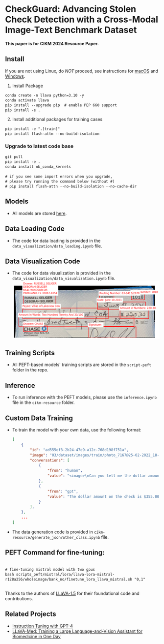# CheckGuard: Advancing Stolen Check Detection with a Cross-Modal Image-Text Benchmark Dataset

**This paper is for CIKM 2024 Resource Paper.**




## Install

If you are not using Linux, do *NOT* proceed, see instructions for [macOS](https://github.com/haotian-liu/LLaVA/blob/main/docs/macOS.md) and [Windows](https://github.com/haotian-liu/LLaVA/blob/main/docs/Windows.md).


1. Install Package
```Shell
conda create -n llava python=3.10 -y
conda activate llava
pip install --upgrade pip  # enable PEP 660 support
pip install -e .
```

2. Install additional packages for training cases
```
pip install -e ".[train]"
pip install flash-attn --no-build-isolation
```

### Upgrade to latest code base

```Shell
git pull
pip install -e .
conda install nb_conda_kernels

# if you see some import errors when you upgrade,
# please try running the command below (without #)
# pip install flash-attn --no-build-isolation --no-cache-dir

```

## Models

- All models are stored [here](https://huggingface.co/larry5/CheckGuard/tree/main).

## Data Loading Code

- The code for data loading is provided in the `data_visualization/data_loading.ipynb` file.


## Data Visualization Code

- The code for data visualization is provided in the `data_visualization/data_visualization.ipynb` file.
![Data Visualization](images/visualization.png)

## Training Scripts

- All PEFT-based models' training scripts are stored in the `script-peft` folder in the repo.

## Inference

- To run inference with the PEFT models, please use the `inference.ipynb` file in the `cikm-resource` folder.

## Custom Data Training

- To train the model with your own data, use the following format:
    ```json
    [
        {
            "id": "ad555ef3-2b24-47e9-a12c-768d198f751a",
            "image": "03/dataset/images/train/photo_7167@25-02-2022_18-36-29_0.png",
            "conversations": [
                {
                    "from": "human",
                    "value": "<image>\nCan you tell me the dollar amount on this check?"
                },
                {
                    "from": "gpt",
                    "value": "The dollar amount on the check is $355.00."
                }
            ],
        },
        ...
    ]
    ```
- The data generation code is provided in `cikm-resource/generate_json/other_class.ipynb` file.


## PEFT Command for fine-tuning:


```Shell

# fine-tuning mistral model with two gpus
bash scripts_peft/mistral/lora/llava-lora-mistral-r128a256/wholeimage/bank_no/finetune_lora_llava_mistral.sh "0,1"  


```

Thanks to the authors of [LLaVA-1.5](https://github.com/haotian-liu/LLaVA) for their foundational code and contributions.

## Related Projects

- [Instruction Tuning with GPT-4](https://github.com/Instruction-Tuning-with-GPT-4/GPT-4-LLM)
- [LLaVA-Med: Training a Large Language-and-Vision Assistant for Biomedicine in One Day](https://github.com/microsoft/LLaVA-Med)
